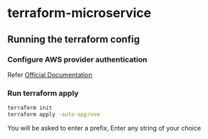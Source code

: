 # terraform-microservice

## Running the terraform config

### Configure AWS provider authentication

Refer [Official Documentation](https://registry.terraform.io/providers/hashicorp/aws/latest/docs#authentication-and-configuration)

### Run terraform apply

```bash
terraform init
terraform apply -auto-approve
```

You will be asked to enter a prefix, Enter any string of your choice